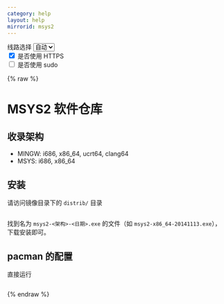 ```yaml
---
category: help
layout: help
mirrorid: msys2
---
```


<!-- 本 markdown 从 tuna/mirrorz-help-ng 自动生成，如需修改请参阅该仓库 -->

<style>.z-help tmpl { display: none }</style>

<div class="z-wrap">
    <form class="z-form z-global" onchange="form_update(null)" onsubmit="return false">
        <div>
            <label for="e0a5cecb">线路选择</label>
            <select id="e0a5cecb" name="host">
                <option selected="selected" value="{{ site.url }}">自动</option>
                <option value="{{ site.urlv4 }}">IPv4</option>
                <option value="{{ site.urlv6 }}">IPv6</option>
            </select>
        </div>
        <div>
            <input id="144d763c" name="_scheme" type="checkbox" checked>
            <label for="144d763c">是否使用 HTTPS</label>
        </div>
        <div>
            <input id="4659e7da" name="_sudo" type="checkbox">
            <label for="4659e7da">是否使用 sudo</label>
        </div>
    </form>
</div>
{% raw %}
<div class="z-help"><h1>MSYS2 软件仓库</h1>
<h2>收录架构</h2>
<ul>
<li>MINGW: i686, x86_64, ucrt64, clang64</li>
<li>MSYS: i686, x86_64</li>
</ul>
<h2>安装</h2>
<p>请访问镜像目录下的 <code>distrib/</code> 目录</p>
<div class="z-wrap"><form class="z-form" onchange="form_update(event)" onsubmit="return false"></form><pre class="z-code"></pre></div><tmpl>
# x86_64
{{endpoint}}/distrib/x86_64/
# i686
{{endpoint}}/distrib/i686/
</tmpl>
<p>找到名为 <code>msys2-&lt;架构&gt;-&lt;日期&gt;.exe</code> 的文件（如 <code>msys2-x86_64-20141113.exe</code>），下载安装即可。</p>
<h2>pacman 的配置</h2>
<p>直接运行</p>
<div class="z-wrap"><form class="z-form" onchange="form_update(event)" onsubmit="return false"></form><pre class="z-code"></pre></div><tmpl z-lang="bash">
sed -i "s#https\?://mirror.msys2.org/#{{endpoint}}/#g" /etc/pacman.d/mirrorlist*
</tmpl><script id="z-config" type="application/x-mirrorz-help">eyJfIjogIk1TWVMyIFx1OGY2Zlx1NGVmNlx1NGVkM1x1NWU5MyIsICJibG9jayI6IFsibXN5czIiXSwgImlucHV0Ijoge30sICJuYW1lIjogIm1zeXMyIn0=</script>
</div>

{% endraw %}

<script src="/static/js/mustache.min.js?{{ site.data['hash'] }}"></script>
<script src="/static/js/zdocs.js?{{ site.data['hash'] }}"></script>

